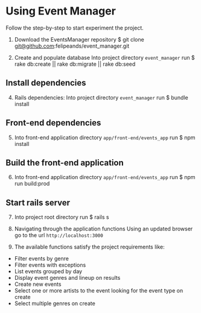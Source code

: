 # Using Event Manager

Follow the step-by-step to start experiment the project.

1. Download the EventsManager repository
$ git clone git@github.com:felipeands/event_manager.git

2. Create and populate database
Into project directory `event_manager` run
$ rake db:create || rake db:migrate || rake db:seed

## Install dependencies

4. Rails dependencies: 
Into project directory `event_manager` run
$ bundle install

## Front-end dependencies

5. Into front-end application directory `app/front-end/events_app` run
$ npm install

## Build the front-end application

6. Into front-end application directory `app/front-end/events_app` run
$ npm run build:prod

## Start rails server

7. Into project root directory run
$ rails s

8. Navigating through the application functions
Using an updated browser go to the url `http://localhost:3000`

9. The available functions satisfy the project requirements like:
- Filter events by genre
- Filter events with exceptions
- List events grouped by day
- Display event genres and lineup on results
- Create new events
- Select one or more artists to the event looking for the event type on create
- Select multiple genres on create

